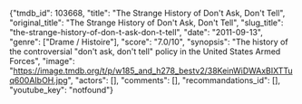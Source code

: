 {"tmdb_id": 103668, "title": "The Strange History of Don't Ask, Don't Tell", "original_title": "The Strange History of Don't Ask, Don't Tell", "slug_title": "the-strange-history-of-don-t-ask-don-t-tell", "date": "2011-09-13", "genre": ["Drame / Histoire"], "score": "7.0/10", "synopsis": "The history of the controversial \"don't ask, don't tell\" policy in the United States Armed Forces", "image": "https://image.tmdb.org/t/p/w185_and_h278_bestv2/38KeinWiDWAxBIXTTuq600AIbOH.jpg", "actors": [], "comments": [], "recommandations_id": [], "youtube_key": "notfound"}